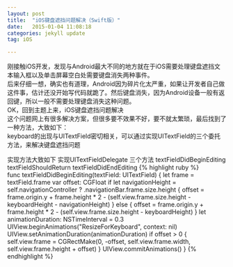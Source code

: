```yaml
---
layout: post
title:  "iOS键盘遮挡问题解决（Swift版）"
date:   2015-01-04 11:08:18
categories: jekyll update
tag: iOS

---
```

刚接触iOS开发，发现与Android最大不同的地方就在于iOS需要处理键盘遮挡文本输入框以及单击屏幕空白处需要键盘消失两种事件。  
后来仔细一想，确实也有道理，Android因为碎片化太严重，如果让开发者自己做这件事，估计还没开始写代码就跪了。然后键盘消失，因为Android设备一般有返回键，所以一般不需要处理键盘消失这种问题。  
OK，回到主题上来，iOS键盘遮挡问题解决  
这个问题网上有很多解决方案，但很多要不效果不好，要不就太繁琐，最后找到了一种方法，大致如下：  
keyboard的出现与UITextField密切相关，可以通过实现UITextField的三个委托方法，来解决键盘遮挡问题

实现方法大致如下
实现UITextFieldDelegate 三个方法  textFieldDidBeginEditing  textFieldShouldReturn textFieldDidEndEditing
{% highlight ruby %}   
	func textFieldDidBeginEditing(textField: UITextField) {
    let frame = textField.frame
    var offset: CGFloat
    if let navigationHeight = self.navigationController ? .navigationBar.frame.size.height {
        offset = frame.origin.y + frame.height * 2 - (self.view.frame.size.height - keyboardHeight - navigationHeight)
    } else {
        offset = frame.origin.y + frame.height * 2 - (self.view.frame.size.height - keyboardHeight)
    }
    let animationDuration: NSTimeInterval = 0.3 UIView.beginAnimations("ResizeForKeyboard", context: nil) UIView.setAnimationDuration(animationDuration)
    if offset > 0 {
        self.view.frame = CGRectMake(0, -offset, self.view.frame.width, self.view.frame.height + offset)
    }
    UIView.commitAnimations()
}
{% endhighlight %}